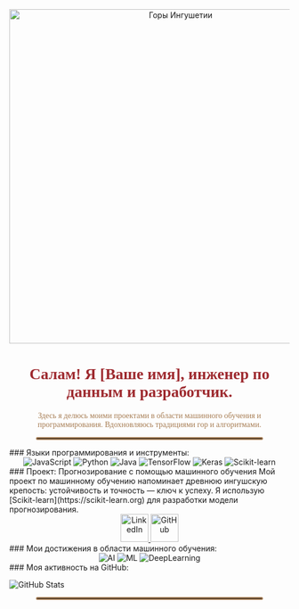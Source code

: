 <div align="center">
  <img src="https://example.com/your-image.jpg" alt="Горы Ингушетии" width="600" />
  <h1 style="color:#9E2A2F; font-family: 'Georgia', serif;">Салам! Я [Ваше имя], инженер по данным и разработчик.</h1>
  <p style="font-family: 'Times New Roman', serif; color:#A67C52;">Здесь я делюсь моими проектами в области машинного обучения и программирования. Вдохновляюсь традициями гор и алгоритмами.</p>
  <hr style="border: 2px solid #A67C52; width: 80%; border-radius: 5px;"/>
</div>
### Языки программирования и инструменты:

<div align="center">
  <img src="https://img.shields.io/badge/JavaScript-F7DF1E?style=flat-square&logo=javascript&logoColor=black" alt="JavaScript"/>
  <img src="https://img.shields.io/badge/Python-3776AB?style=flat-square&logo=python&logoColor=white" alt="Python"/>
  <img src="https://img.shields.io/badge/Java-007396?style=flat-square&logo=java&logoColor=white" alt="Java"/>
  <img src="https://img.shields.io/badge/TensorFlow-FF6F00?style=flat-square&logo=tensorflow&logoColor=white" alt="TensorFlow"/>
  <img src="https://img.shields.io/badge/Keras-D00000?style=flat-square&logo=keras&logoColor=white" alt="Keras"/>
  <img src="https://img.shields.io/badge/Scikit--learn-F7931E?style=flat-square&logo=scikit-learn&logoColor=white" alt="Scikit-learn"/>
</div>
### Проект: Прогнозирование с помощью машинного обучения
Мой проект по машинному обучению напоминает древнюю ингушскую крепость: устойчивость и точность — ключ к успеху. Я использую [Scikit-learn](https://scikit-learn.org) для разработки модели прогнозирования.
<div align="center">
  <a href="https://www.linkedin.com/in/yourusername">
    <img src="https://example.com/ingush-ornament-icon-linkedin.png" alt="LinkedIn" width="50"/>
  </a>
  <a href="https://github.com/yourusername">
    <img src="https://example.com/ingush-ornament-icon-github.png" alt="GitHub" width="50"/>
  </a>
</div>
### Мои достижения в области машинного обучения:

<div align="center">
  <img src="https://img.shields.io/badge/AI-0066FF?style=flat-square&logo=ai&logoColor=white" alt="AI"/>
  <img src="https://img.shields.io/badge/ML-FF7F00?style=flat-square&logo=machine-learning&logoColor=white" alt="ML"/>
  <img src="https://img.shields.io/badge/DeepLearning-FF6F00?style=flat-square&logo=deeplearning&logoColor=white" alt="DeepLearning"/>
</div>
### Моя активность на GitHub:

![GitHub Stats](https://github-readme-stats.vercel.app/api?username=yourusername&show_icons=true&count_private=true&theme=dark)
<div align="center">
  <hr style="border: 2px solid #A67C52; width: 80%; border-radius: 5px;"/>
</div>
